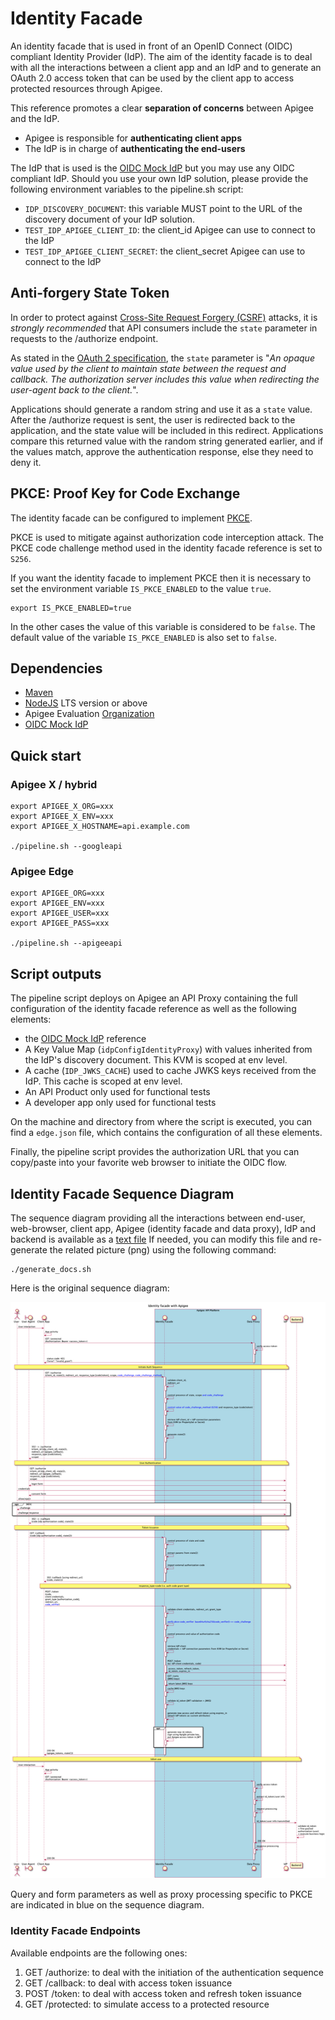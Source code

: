 # Identity Facade

An identity facade that is used in front of an OpenID Connect (OIDC) compliant
Identity Provider (IdP).
The aim of the identity facade is to deal with all the interactions between a
client app and an IdP and to generate an OAuth 2.0 access token that
can be used by the client app to access protected resources through Apigee.

This reference promotes a clear **separation of concerns** between Apigee and
the IdP.

- Apigee is responsible for **authenticating client apps**
- The IdP is in charge of **authenticating the end-users**

The IdP that is used is the [OIDC Mock IdP](../oidc-mock) but you may
use any OIDC compliant IdP. Should you use your own IdP solution, please
provide the following environment variables to the pipeline.sh script:

- `IDP_DISCOVERY_DOCUMENT`: this variable MUST point to the URL of the
discovery document of your IdP solution.
- `TEST_IDP_APIGEE_CLIENT_ID`: the client_id Apigee can use to connect to
 the IdP
- `TEST_IDP_APIGEE_CLIENT_SECRET`: the client_secret Apigee can use to
connect to the IdP

## Anti-forgery State Token
In order to protect against [Cross-Site Request Forgery (CSRF)](https://www.rfc-editor.org/rfc/rfc6749#section-10.12) attacks, it is _strongly recommended_ that API consumers include the `state` parameter in requests to the /authorize endpoint.

As stated in the [OAuth 2 specification](https://www.rfc-editor.org/rfc/rfc6749#section-4.1.1), the `state` parameter is "_An opaque value used by the client to maintain state between the request and callback.  The authorization server includes this value when redirecting the user-agent back to the client._".

Applications should generate a random string and use it as a `state` value. After the /authorize request is sent, the user is redirected back to the application, and the state value will be included in this redirect. Applications compare this returned value with the random string generated earlier, and if the values match, approve the authentication response, else they need to deny it.

## PKCE: Proof Key for Code Exchange

The identity facade can be configured to implement [PKCE](https://datatracker.ietf.org/doc/html/rfc7636).

PKCE is used to mitigate against authorization code interception attack.
The PKCE code challenge method used in the identity facade reference is
set to `S256`.

If you want the identity facade to implement PKCE then it is necessary to set
the environment variable `IS_PKCE_ENABLED` to the value `true`.

    export IS_PKCE_ENABLED=true

In the other cases the value of this variable is considered to be `false`.
The default value of the variable `IS_PKCE_ENABLED` is also set to `false`.

## Dependencies

- [Maven](https://maven.apache.org/)
- [NodeJS](https://nodejs.org/en/) LTS version or above
- Apigee Evaluation [Organization](https://login.apigee.com/sign__up)
- [OIDC Mock IdP](../oidc-mock)

## Quick start

### Apigee X / hybrid

    export APIGEE_X_ORG=xxx
    export APIGEE_X_ENV=xxx
    export APIGEE_X_HOSTNAME=api.example.com

    ./pipeline.sh --googleapi

### Apigee Edge

    export APIGEE_ORG=xxx
    export APIGEE_ENV=xxx
    export APIGEE_USER=xxx
    export APIGEE_PASS=xxx

    ./pipeline.sh --apigeeapi

## Script outputs

The pipeline script deploys on Apigee an API Proxy containing the full
configuration of the identity facade reference as well as the
following elements:

- the [OIDC Mock IdP](../oidc-mock/README.md) reference
- A Key Value Map (`idpConfigIdentityProxy`) with values inherited from
the IdP's discovery document. This KVM is scoped at env level.
- A cache (`IDP_JWKS_CACHE`) used to cache JWKS keys received from
the IdP. This cache is scoped at env level.
- An API Product only used for functional tests
- A developer app only used for functional tests

On the machine and directory from where the script is executed,
you can find a `edge.json` file, which contains the configuration
of all these elements.

Finally, the pipeline script provides the authorization URL that you can
copy/paste into your favorite web browser to initiate the OIDC flow.

## Identity Facade Sequence Diagram

The sequence diagram providing all the interactions between end-user,
web-browser, client app, Apigee (identity facade and data proxy), IdP and
backend is available as a [text file](./diagram/sequence-identity-facade-v1.txt)
If needed, you can modify this file and re-generate the related picture (png)
using the following command:

    ./generate_docs.sh

Here is the original sequence diagram:

![Identity Facade](./diagram/sequence-identity-facade-v1.png "Seq. Diagram")

Query and form parameters as well as proxy processing specific to PKCE are
indicated in blue on the sequence diagram.

### Identity Facade Endpoints

Available endpoints are the following ones:

1. GET /authorize: to deal with the initiation of the authentication sequence
2. GET /callback: to deal with access token issuance
3. POST /token: to deal with access token and refresh token issuance
4. GET /protected: to simulate access to a protected resource
